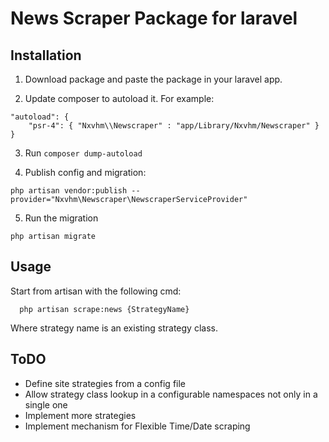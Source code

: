 # News Scraper Package for laravel

## Installation

1. Download package and paste the package in your laravel app.

2. Update composer to autoload it. For example:
```
"autoload": {
    "psr-4": { "Nxvhm\\Newscraper" : "app/Library/Nxvhm/Newscraper" }
}
```
3. Run ``composer dump-autoload``

4. Publish config and migration:
```
php artisan vendor:publish --provider="Nxvhm\Newscraper\NewscraperServiceProvider"
```
5. Run the migration
```
php artisan migrate
```


## Usage
Start from artisan with the following cmd:               
```
  php artisan scrape:news {StrategyName}
```
Where strategy name is an existing strategy class. 

## ToDO

* Define site strategies from a config file
* Allow strategy class lookup in a configurable namespaces not only in a single one 
* Implement more strategies
* Implement mechanism for Flexible Time/Date scraping 

